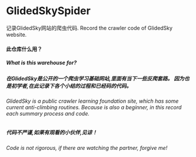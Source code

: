 # GlidedSkySpider
记录GlidedSky网站的爬虫代码.
Record the crawler code of GlidedSky website.

#### 此仓库什么用？ 
##### What is this warehouse for?

##### 在GlidedSky是公开的一个爬虫学习基础网站,里面有当下一些反爬套路。 因为也是初学者,在此记录下各个小结的过程和已经码的代码。
###### GlidedSky is a public crawler learning foundation site, which has some current anti-climbing routines. Because is also a beginner, in this record each summary process and code.

##### 代码不严谨,如果有观看的小伙伴,见谅！
###### Code is not rigorous, if there are watching the partner, forgive me!
